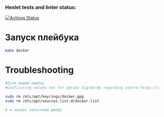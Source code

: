 ### Hexlet tests and linter status:
[![Actions Status](https://github.com/zhenevskiys/ansible-project-76/workflows/hexlet-check/badge.svg)](https://github.com/zhenevskiys/ansible-project-76/actions)

# Запуск плейбука

```bash
make docker
```

# Troubleshooting

```bash
#Если видим ошибку
#Conflicting values set for option Signed-By regarding source https://download.docker.com/linux/ubuntu/ ...

sudo rm /etc/apt/keyrings/docker.gpg
sudo rm /etc/apt/sources.list.d/docker.list

# и заново запускаем джобу
```